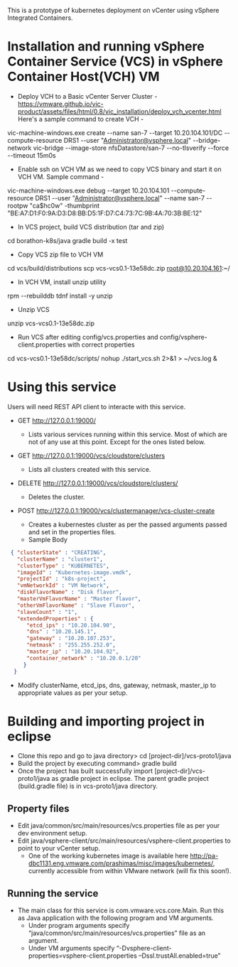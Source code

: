 This is a prototype of kubernetes deployment on vCenter using vSphere Integrated Containers.

# Installation and running vSphere Container Service (VCS) in vSphere Container Host(VCH) VM
* Deploy VCH to a Basic vCenter Server Cluster - https://vmware.github.io/vic-product/assets/files/html/0.8/vic_installation/deploy_vch_vcenter.html
Here's a sample command to create VCH -

vic-machine-windows.exe create --name san-7  --target 10.20.104.101/DC --compute-resource DRS1 --user "Administrator@vsphere.local" --bridge-network vic-bridge --image-store nfsDatastore/san-7 --no-tlsverify --force --timeout 15m0s

* Enable ssh on VCH VM as we need to copy VCS binary and start it on VCH VM. Sample command -

vic-machine-windows.exe debug --target 10.20.104.101 --compute-resource DRS1 --user "Administrator@vsphere.local" --name san-7 --rootpw "ca$hc0w" -thumbprint "BE:A7:D1:F0:9A:D3:D8:BB:D5:1F:D7:C4:73:7C:9B:4A:70:3B:BE:12"

* In VCS project, build VCS distribution (tar and zip)

cd borathon-k8s/java
gradle build -x test

* Copy VCS zip file to VCH VM

cd vcs/build/distributions
scp vcs-vcs0.1-13e58dc.zip root@10.20.104.161:~/

* In VCH VM, install unzip utility

rpm --rebuilddb
tdnf install -y unzip

* Unzip VCS

unzip vcs-vcs0.1-13e58dc.zip

* Run VCS after editing config/vcs.properties and config/vsphere-client.properties with correct properties

cd vcs-vcs0.1-13e58dc/scripts/
nohup ./start_vcs.sh 2>&1 > ~/vcs.log &

# Using this service
Users will need REST API client to interacte with this service.

* GET http://127.0.0.1:19000/
  * Lists various services running within this service. Most of which are not of any use at this point. Except for the ones listed below.

* GET http://127.0.0.1:19000/vcs/cloudstore/clusters
  * Lists all clusters created with this service.

* DELETE http://127.0.0.1:19000/vcs/cloudstore/clusters/<cluster-uuid>
  * Deletes the cluster.

* POST http://127.0.0.1:19000/vcs/clustermanager/vcs-cluster-create
  * Creates a kubernestes cluster as per the passed arguments passed and set in the properties files.
  * Sample Body

``` json
 { "clusterState" : "CREATING",
   "clusterName" : "cluster1", 
   "clusterType" : "KUBERNETES", 
   "imageId" : "Kubernetes-image.vmdk", 
   "projectId" : "k8s-project", 
   "vmNetworkId" : "VM Network", 
   "diskFlavorName" : "Disk flavor", 
   "masterVmFlavorName" : "Master flavor", 
   "otherVmFlavorName" : "Slave Flavor", 
   "slaveCount" : "1", 
   "extendedProperties" : { 
      "etcd_ips" : "10.20.104.90", 
      "dns" : "10.20.145.1", 
      "gateway" : "10.20.107.253", 
      "netmask" : "255.255.252.0", 
      "master_ip" : "10.20.104.92", 
      "container_network" : "10.20.0.1/20" 
     } 
  }
```
  * Modify clusterName, etcd_ips, dns, gateway, netmask, master_ip to appropriate values as per your setup.

# Building and importing project in eclipse
* Clone this repo and go to java directory> cd [project-dir]/vcs-proto1/java
* Build the project by executing command> gradle build
* Once the project has built successfully import [project-dir]/vcs-proto1/java as gradle project in eclipse. The parent gradle project (build.gradle file) is in vcs-proto1/java directory.

## Property files
* Edit java/common/src/main/resources/vcs.properties file as per your dev environment setup.
* Edit java/vsphere-client/src/main/resources/vsphere-client.properties to point to your vCenter setup.
  * One of the working kubernetes image is available here http://pa-dbc1131.eng.vmware.com/prashimas/misc/images/kubernetes/, currently accessible from within VMware network (will fix this soon!).

## Running the service
* The main class for this service is com.vmware.vcs.core.Main. Run this as Java application with the following program and VM arguments.
  * Under program arguments specify “java/common/src/main/resources/vcs.properties” file as an argument.
  * Under VM arguments specify “-Dvsphere-client-properties=vsphere-client.properties –Dssl.trustAll.enabled=true”

